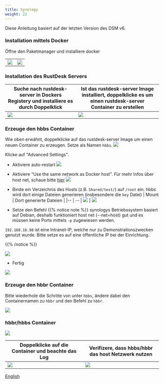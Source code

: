 ```yaml
---
title: Synology
weight: 22
---
```


Diese Anleitung basiert auf der letzten Version des DSM v6.

### Installation mittels Docker

Öffne den Paketmanager und installiere docker

|             |                                                   |
| --------------- | -------------------------------------------------------- |
![](/docs/en/self-host/synology/images/package-manager.png) | ![](/docs/en/self-host/synology/images/docker.png)


### Installation des RustDesk Servers

| Suche nach rustdesk-server in Dockers Registery und installiere es durch Doppelklick  |   Ist das rustdesk-server Image installiert, doppelklicke es um einen rustdesk-server Container zu erstellen                                   |
| --------------- | -------------------------------------------------------- |
![](/docs/en/self-host/synology/images/pull-rustdesk-server.png) | ![](/docs/en/self-host/synology/images/rustdesk-server-installed.png)


### Erzeuge den hbbs Container

Wie oben erwähnt, doppelklicke auf das rustdesk-server Image um einen neuen Container zu erzeugen. Setze als Namen `hbbs`.
![](/docs/en/self-host/synology/images/hbbs.png) 

Klicke auf "Advanced Settings".

- Aktiviere auto-restart
![](/docs/en/self-host/synology/images/auto-restart.png) 

- Aktiviere "Use the same network as Docker host". Für mehr Infos über host net, schaue bitte [hier](/docs/en/self-host/install/#net-host)
![](/docs/en/self-host/synology/images/host-net.png) 

- Binde ein Verzeichnis des Hosts (z.B. `Shared/test/`) auf `/root` ein. hbbs wird dort einige Dateien generieren (insbesondere die `key` Datei) 
| Mount | Dort generierte Dateien |
|-- | -- |
![](/docs/en/self-host/synology/images/mount.png?width=500px) | ![](/docs/en/self-host/synology/images/mounted-dir.png?width=300px) 

- Setze den Befehl
{{% notice note %}}
synologys Betriebssystem basiert auf Debian, deshalb funktioniert host net (--net=host) gut und es müssen keine Ports mittels `-p` zugewiesen werden.

`192.168.16.98` ist eine Intranet-IP, welche nur zu Demonstrationszwecken genutzt wurde. Bitte setze es auf eine öffentliche IP bei der Einrichtung.

{{% /notice %}}

![](/docs/en/self-host/synology/images/hbbs-cmd.png?v2) 

- Fertig
  
![](/docs/en/self-host/synology/images/hbbs-config.png) 

### Erzeuge den hbbr Container

Bitte wiederhole die Schritte von unter `hbbs`, ändere dabei den Containernamen zu `hbbr` und den Befehl zu `hbbr`.

![](/docs/en/self-host/synology/images/hbbr-config.png) 

### hbbr/hbbs Container

![](/docs/en/self-host/synology/images/containers.png?width=500px)


| Doppelklicke auf die Container und beachte das Log | Verifizere, dass hbbs/hbbr das host Netzwerk nutzen |
|-- | -- |
![](/docs/en/self-host/synology/images/log.png?width=500px) | ![](/docs/en/self-host/synology/images/network-types.png?width=500px)



[English](/docs/en/self-host/synology)
